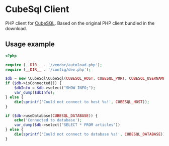 # CubeSql Client

PHP client for [CubeSQL](http://www.sqlabs.com/cubesql.php). Based on the original PHP client bundled in the download.

## Usage example

```php
<?php

require (__DIR__ . '/vendor/autoload.php');
require (__DIR__ . '/config/dev.php');

$db = new \CubeSql\CubeSql(CUBESQL_HOST, CUBESQL_PORT, CUBESQL_USERNAME, CUBESQL_PASSWORD);
if ($db->isConnected()) {
	$dbInfo = $db->select("SHOW INFO;");
	var_dump($dbInfo);
} else {
	die(sprintf('Could not connect to host %s!', CUBESQL_HOST));
}

if ($db->useDatabase(CUBESQL_DATABASE)) {
	echo('Connected to database');
	var_dump($db->select("SELECT * FROM articles"))
} else {
	die(sprintf('Could not connect to database %s!', CUBESQL_DATABASE));
}
